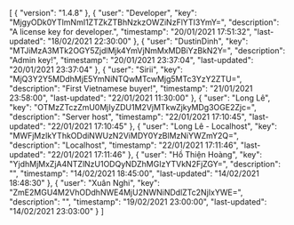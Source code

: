 [
	{
		"version": "1.4.8"
	},
	{
		"user": "Developer",
		"key": "MjgyODk0YTlmNmI1ZTZkZTBhNzkzOWZiNzFlYTI3YmY=",
		"description": "A license key for developer.",
		"timestamp": "20/01/2021 17:51:32",
		"last-updated": "18/02/2021 22:30:00"
	},
	{
		"user": "DustinDinh",
		"key": "MTJiMzA3MTk2OGY5ZjdlMjk4YmVjNmMxMDBiYzBkN2Y=",
		"description": "Admin key!",
		"timestamp": "20/01/2021 23:37:04",
		"last-updated": "20/01/2021 23:37:04"
	},
	{
		"user": "Sirii",
		"key": "MjQ3Y2Y5MDdhMjE5YmNiNTQwMTcwMjg5MTc3YzY2ZTU=",
		"description": "First Vietnamese buyer!",
		"timestamp": "21/01/2021 23:58:00",
		"last-updated": "22/01/2021 11:30:00"
	},
	{
		"user": "Long Lê",
		"key": "OTMzZTczZmU0MjIyZDU1M2VjMTkwZjkyMDg3OGE2Zjc=",
		"description": "Server host",
		"timestamp": "22/01/2021 17:10:45",
		"last-updated": "22/01/2021 17:10:45"
	},
	{
		"user": "Long Lê - Localhost",
		"key": "MWFjMzlkYThkODdiNWUzN2ViMDY0YzBlMzNiYWZmY2Q=",
		"description": "Localhost",
		"timestamp": "22/01/2021 17:11:46",
		"last-updated": "22/01/2021 17:11:46"
	},
	{
		"user": "Hồ Thiện Hoàng",
		"key": "YjdhMjMxZjA4NTZlNzU1ODQyNDZhMGIzYTVkN2FjZGY=",
		"description": "",
		"timestamp": "14/02/2021 18:45:00",
		"last-updated": "14/02/2021 18:48:30"
	},
	{
		"user": "Xuân Nghi",
		"key": "ZmE2MGU4M2VhODdhNWE4MjU2NWNiNDdlZTc2NjIxYWE=",
		"description": "",
		"timestamp": "19/02/2021 23:00:00",
		"last-updated": "14/02/2021 23:03:00"
	}
]

